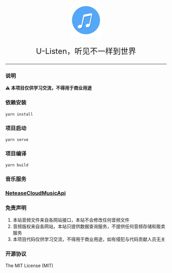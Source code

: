 <p align="center"><a href="http://u-listen.qjidea.com/" target="_blank" rel="noopener noreferrer"><img width="100" src="./public/favicon.svg" alt="music logo"></a></p>
<p align='center' style='font-size:1.5rem'>U-Listen，听见不一样到世界</p>
<hr/>

### 说明

**⚠️ 本项目仅供学习交流，不得用于商业用途**


### 依赖安装
```
yarn install
```

### 项目启动
```
yarn serve
```

### 项目编译
```
yarn build
```

### 音乐服务 

### [NeteaseCloudMusicApi](https://github.com/Binaryify/NeteaseCloudMusicApi)


### 免责声明

1. 本站音频文件来自各网站接口，本站不会修改任何音频文件
2. 音频版权来自各网站，本站只提供数据查询服务，不提供任何音频存储和贩卖服务
3. 本项目代码仅供学习交流，不得用于商业用途，如有侵犯与代码贡献人员无关

### 开源协议

The MIT License (MIT)
